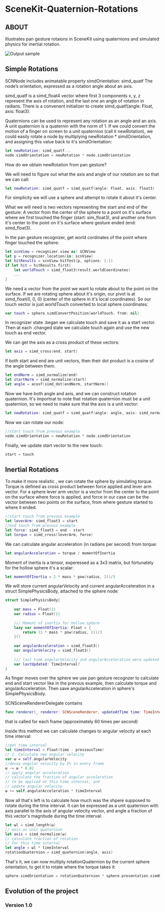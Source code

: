 # SceneKit-Quaternion-Rotations

## ABOUT
Illustrates pan gesture rotaions in SceneKit using quaternions and simulated physics for inertial rotation.

![Output sample](https://j.gifs.com/l53G3J.gif)

## Simple Rotations

SCNNode includes animatable property simdOrientation: simd_quatf
The node’s orientation, expressed as a rotation angle about an axis.

simd_quatf is a simd_float4 vector where first 3 components x, y, z represent the axis of rotation, and 
the last one an angle of rotation in radians.
There is a convenent initializer to create simd_quatf(angle: Float, axis: float3).

Quaternions can be used to represent any rotation as an angle and an axis. 
A unit quaternion is a quaternin with the norm of 1.
If we could convert the motion of a finger on screen to a unit quaternion (call it newRotation), we could easily rotate 
a node by multiplying newRotation * simdOrientation, and assigning this value back to it's simdOrientation:
```swift
let newRotation: simd_quatf...
node.simdOrientation = newRotation * node.simdOrientation
```

How do we obtain newRotation from pan gesture?

We will need to figure out what the axis and angle of our rotation are so
that we can call:
```swift
let newRotation: simd_quatf = simd_quatf(angle: Float, axis: float3)
```

For simplicity we will use a sphere and attempt to rotate it about it's center.

What we will need is two vectors representing the start and end of the gesture:
A vector from the center of the sphere to a point on it's surface where we first touched the finger (start: sim_float3),
and another one from it's center to the point on it's surface where gesture ended (end: simd_float3).

In the pan gesture recognizer, get world cordinates of the point where finger touched the sphere:

```swift
let scnView = recognizer.view as! SCNView
let p = recognizer.location(in: scnView)
let hitResults = scnView.hitTest(p, options: [:])
if let hit = hitResults.first{
    let worldTouch = simd_float3(result.worldCoordinates)
    ...
}
```
We need a vector from the point we want to rotate about to the point on the surface.
If we are rotating sphere about it's origin, our pivot is at simd_float(0, 0, 0)
(center of the sphere in it's local coordinates).
So our touch vector is just worldTouch converted to local sphere coordinates:
```swift
var touch = sphere.simdConvertPosition(worldTouch, from: nil)
```

In recognizer state .began we calculate touch and save it as a start vector.
Then at each .changed state we calculate touch again and
use the new touch as end vector.
 
We can get the axis as a cross product of these vectors:
```swift
let axis = simd_cross(end, start)
```

If both start and end are unit vectors, then their dot product is a cosine of the angle between them.
```swift
let endNorm = simd_normalize(end)
let startNorm = simd_normalize(start)
let angle = acosf(simd_dot(endNorm, startNorm))
```

Now we have both angle and axis, and we can construct rotation quaternion.
It's importnat to note that rotation quaternion must be a unit quaternion, so we need to make sure that 
the axis is a unit vector:
```swift
let newRotation: simd_quatf = simd_quatf(angle: angle, axis: simd_normalize(axis))
```
Now we can rotate our node:
```swift
//start touch from prevous example
node.simdOrientation = newRotation * node.simdOrientation
```
Finally, we update start vector to the new touch:
```swift
start = touch
```

## Inertial Rotations

To make it more realistic , we can rotate the sphere by simulating torque.
Torque is defined as cross product between force applied and lever arm vector.
For a sphere lever arm vector is a vector from the center to the point on the surface where
force is applied, and force in our case can be the vector between two points on the surface, from where gesture started to where it ended.
```swift
//start touch from prevous example
let leverArm: simd_float3 = start 
//end touch from prevous example
let force: simd_float3 = end - start
let torque = simd_cross(leverArm, force)
```
We can calculate angular acceleration (in radians per second) from torque:
```swift
let angularAcceleration = torque / momentOfInertia
```
Moment of inertia is a tensor, experessed as a 3x3 matrix, but fortunately for the hollow sphere it's a scalar:
```swift
let momentOfInertia = 2 * mass * pow(radius, 2))/3
```
We will store current angularVelocity and current angularAcceleration in a struct SimplePhysicsBody,
attached to the sphere node:
```swift
struct SimplePhysicsBody{
    
    var mass = Float(1)
    var radius = Float(1)
    
    /// Moment of inertia for hollow sphere
    lazy var momentOfInertia: Float = {
        return (2 * mass * pow(radius, 2))/3
    }()
    
    var angularAcceleration = simd_float3()
    var angularVelocity = simd_float3()
    
    /// last time angularVelocity and angularAcceleration were updated
    var lastUpdated: TimeInterval?
}
```
As finger moves over the sphere we use pan gesture recognzer to calculate end and start vector
like in the prevous example, then calculate torque and angularAcceleration.
Then save angularAcceleration in sphere's SimplePhysicsBody.

SCNSceneRendererDelegate contains 
```swift
func renderer(_ renderer: SCNSceneRenderer, updateAtTime time: TimeInterval)
``` 
that is called for each frame (approximately 60 times per second)

Inside this method we can calculate changes to angular velocity at each time interval:
```swift
//get time interval
let timeInterval = Float(time - previousTime)
// 1. Calculate new angular velocity
var ω = self.angularVelocity
//decay angular velocity by 2% in every frame
ω -= ω * 0.02
// apply angular acceleration
// calculate the fraction of angular acceleration
// to be applied at this time interval, and
// update angular velocity
ω += self.angularAcceleration * timeInterval
```
Now all that's left is to calculate how much was the shpere supposed to rotate 
during the time interval. It can be expressed as a unit quaternion with
axis parallel to the axis of angular velocity vector, and angle a fraction of this vector's magnitude
during the time interval:
```swift
let ωl = simd_length(ω)
// axis as unit quaternion
let axis = simd_normalize(ω)
// calculate fraction of rotation
// for this time interval
let angle = ωl * timeInterval
rotationQuaternion = simd_quaternion(angle, axis)
```
That's it, we can now multiply rotationQuaternion by the current sphere orientation,
to get it to rotate where the torque takes it:
```swift
sphere.simdOrientation = rotationQuaternion * sphere.presentation.simdOrientation
```

## Evolution of the project

### Version 1.0









